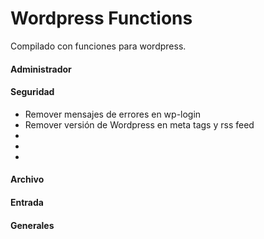 <h1>Wordpress Functions</h1>

<p>
	Compilado con funciones para wordpress.
</p>

<h4>Administrador</h4>

<h4>Seguridad</h4>

<ul>
	<li>Remover mensajes de errores en wp-login</li>
	<li>Remover versión de Wordpress en meta tags y rss feed</li>
	<li></li>
	<li></li>
	<li></li>
</ul>

<h4>Archivo</h4>

<h4>Entrada</h4>

<h4>Generales</h4>